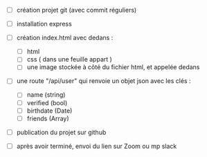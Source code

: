 - [ ] création projet git (avec commit réguliers)
- [ ] installation express

- [ ] création index.html avec dedans :
    - [ ] html
    - [ ] css ( dans une feuille appart )
    - [ ] une image stockée à côté du fichier html, et appelée dedans

- [ ] une route "/api/user" qui renvoie un objet json avec les clés :
    - [ ] name (string)
    - [ ] verified (bool)
    - [ ] birthdate (Date)
    - [ ] friends (Array)
- [ ] publication du projet sur github

- [ ] après avoir terminé, envoi du lien sur Zoom ou mp slack